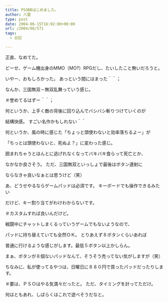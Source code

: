 ```yaml
---
title: PSOBBはじめました。
author: 八雲
type: post
date: 2004-06-15T16:02:00+00:00
url: /2004/06/571
tags:
  - 日記

---
```

正直、なめてた。
  
どーせ、ゲーム機出身のMMO（MO?）RPGだし、たいしたこと無いだろうと。
  
いやー、おもしろかった。 あっという間にはまった＾＾；
  
なんか、三国無双－無双乱舞っていう感じ。
  
＃誉めてるはずー＾＾；
  
何というか、上手く敵の背後に回り込んでバシバシ斬りつけていくのが
  
結構快感。 すごい名作かもしれない＾＾
  
何というか、風の時に感じた「ちょっと頭使わないと効率落ちるよー」が
  
「ちっとは頭使わないと、死ぬよ？」に変わった感じ。
  
囲まれちゃうとほんとに逃げれなくなってバキバキ食らって死亡とか、
  
なかなか良さそう。 ただ、三国無双といっしょで最後はボタン連射に
  
ならなきゃ良いなぁとは思うけど（笑）
  
あ、どうせやるならゲームパッドは必須です。 キーボードでも操作できるみたい
  
だけど、キー割り当てがわけわからないです。
  
＃カスタムすれば良いんだけど。
  
戦闘中にチャットしまくるっていうゲームでもないようなので、
  
パッドに持ち替えていても全然ＯＫ。 とりあえず８ボタンくらいあれば
  
普通に行けるような感じがします。最低５ボタン以上かしらん。
  
まぁ、ボタンが８個ないパッドなんて、そうそう売ってない気がしますが（笑）
  
ちなみに、私が使ってるやつは、日曜日に８８０円で買ったパッドだったりします。
  
＃要は、ＰＳＯはやる気満々だったと。 ただ、タイミングを計ってただけ。
  
何はともあれ、しばらくはこれで遊べそうだなと。

